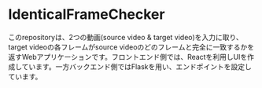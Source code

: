 # IdenticalFrameChecker
このrepositoryは、2つの動画(source video & target video)を入力に取り、target videoの各フレームがsource videoのどのフレームと完全に一致するかを返すWebアプリケーションです。フロントエンド側では、Reactを利用しUIを作成しています。一方バックエンド側ではFlaskを用い、エンドポイントを設定しています。